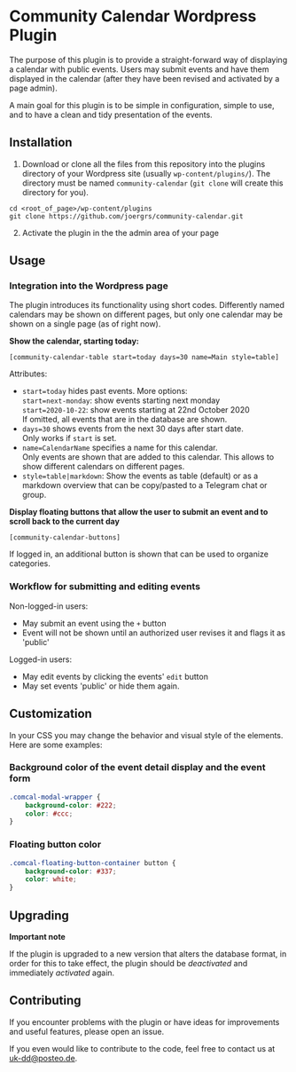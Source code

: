 # Community Calendar Wordpress Plugin

The purpose of this plugin is to provide a straight-forward way of
displaying a calendar with public events. Users may submit events and have
them displayed in the calendar (after they have been revised and activated by
a page admin).

A main goal for this plugin is to be simple in configuration, simple to use,
and to have a clean and tidy presentation of the events.


## Installation

1. Download or clone all the files from this repository into the plugins directory of your Wordpress
site (usually `wp-content/plugins/`). The directory must be named `community-calendar` (`git clone` will
create this directory for you).
```
cd <root_of_page>/wp-content/plugins
git clone https://github.com/joergrs/community-calendar.git
```
2. Activate the plugin in the the admin area of your page

## Usage

### Integration into the Wordpress page

The plugin introduces its functionality using short codes. Differently named calendars may
be shown on different pages, but only one calendar may be shown on a single page (as of right now).

**Show the calendar, starting today:**

  `[community-calendar-table start=today days=30 name=Main style=table]`

Attributes:
  * `start=today` hides past events. More options:\
    `start=next-monday`: show events starting next monday\
    `start=2020-10-22`: show events starting at 22nd October 2020\
    If omitted, all events that are in the database are shown.
  * `days=30` shows events from the next 30 days after start date.\
    Only works if `start` is set.
  * `name=CalendarName` specifies a name for this calendar.\
    Only events are shown that are added to this calendar. This allows to show
    different calendars on different pages.
  * `style=table|markdown`: Show the events as table (default) or as a markdown
    overview that can be copy/pasted to a Telegram chat or group.

**Display floating buttons that allow the user to submit an event and to scroll
 back to the current day**

 `[community-calendar-buttons]`

If logged in, an additional button is shown that can be used to organize categories.

### Workflow for submitting and editing events

Non-logged-in users:

* May submit an event using the `+` button
* Event will not be shown until an authorized user revises it and flags it as 'public'

Logged-in users:

* May edit events by clicking the events' `edit` button
* May set events 'public' or hide them again.


## Customization

In your CSS you may change the behavior and visual style of the elements.
Here are some examples:

### Background color of the event detail display and the event form
```css
.comcal-modal-wrapper {
    background-color: #222;
    color: #ccc;
}
```

### Floating button color
```css
.comcal-floating-button-container button {
    background-color: #337;
    color: white;
}
```

## Upgrading

**Important note**

If the plugin is upgraded to a new version that alters the database format,
in order for this to take effect, the plugin should be *deactivated* and
immediately *activated* again.


## Contributing

If you encounter problems with the plugin or have ideas for improvements and
useful features, please open an issue.

If you even would like to contribute to the code, feel free to contact us at
uk-dd@posteo.de.